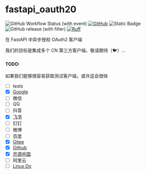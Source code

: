 # fastapi_oauth20

![GitHub Workflow Status (with event)](https://img.shields.io/github/actions/workflow/status/fastapi-practices/fastapi_oauth20/ci.yml?logo=github)
[![GitHub](https://img.shields.io/github/license/wu-clan/httpfpt)](https://github.com/wu-clan/httpfpt/blob/master/LICENSE)
![Static Badge](https://img.shields.io/badge/python-3.10%20%7C%203.11%20%7C%203.12-blue)
![GitHub release (with filter)](https://img.shields.io/github/v/release/fastapi-practices/fastapi_oauth20)
[![Ruff](https://img.shields.io/endpoint?url=https://raw.githubusercontent.com/astral-sh/ruff/main/assets/badge/v2.json)](https://github.com/astral-sh/ruff)

在 FastAPI 中异步授权 OAuth2 客户端

我们的目标是集成多个 CN 第三方客户端，敬请期待（🐦）...

#### TODO:

如果我们能够很容易获取测试客户端，或许这会很快

- [ ] tests
- [x] [Google](https://developers.google.cn/identity/protocols/oauth2/javascript-implicit-flow?hl=en)
- [ ] 微信
- [ ] QQ
- [ ] 抖音
- [x] [飞书](https://open.feishu.cn/document/common-capabilities/sso/web-application-sso/web-app-overview)
- [ ] 钉钉
- [ ] 微博
- [ ] 百度
- [x] [Gitee](https://gitee.com/api/v5/oauth_doc#/)
- [x] [Github](https://docs.github.com/en/apps/creating-github-apps/authenticating-with-a-github-app/generating-a-user-access-token-for-a-github-app)
- [X] [开源中国](https://www.oschina.net/openapi)
- [ ] 阿里云
- [ ] [Linux Do](https://connect.linux.do/)

